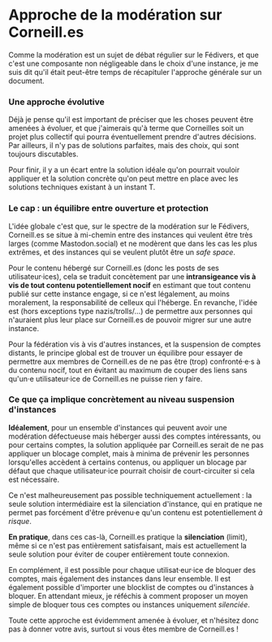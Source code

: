 # Approche de la modération sur Corneill.es

Comme la modération est un sujet de débat régulier sur le Fédivers, et que c'est une composante non négligeable dans le choix d'une instance, je me suis dit qu'il était peut-être temps de récapituler l'approche générale sur un document.

### Une approche évolutive

Déjà je pense qu'il est important de préciser que les choses peuvent être amenées à évoluer, et que j'aimerais qu'à terme que Corneilles soit un projet plus collectif qui pourra éventuellement prendre d'autres décisions. Par ailleurs, il n'y pas de solutions parfaites, mais des choix, qui sont toujours discutables.

Pour finir, il y a un écart entre la solution idéale qu'on pourrait vouloir appliquer et la solution concrète qu'on peut mettre en place avec les solutions techniques existant à un instant T.

### Le cap : un équilibre entre ouverture et protection

L'idée globale c'est que, sur le spectre de la modération sur le Fédivers, Corneill.es se situe à mi-chemin entre des instances qui veulent être très larges (comme Mastodon.social) et ne modèrent que dans les cas les plus extrêmes, et des instances qui se veulent plutôt être un *safe space*.

Pour le contenu hébergé sur Corneill.es (donc les posts de ses utilisateur·ices), cela se traduit concètement par une **intransigeance vis à vis de tout contenu potentiellement nocif** en estimant que tout contenu publié sur cette instance engage, si ce n'est légalement, au moins moralement, la responsabilité de celleux qui l'héberge. En revanche, l'idée est (hors exceptions type nazis/trolls/...) de permettre aux personnes qui n'auraient plus leur place sur Corneill.es de pouvoir migrer sur une autre instance.

Pour la fédération vis à vis d'autres instances, et la suspension de comptes distants, le principe global est de trouver un équilibre pour essayer de permettre aux membres de Corneill.es de ne pas être (trop) confronté·e·s à du contenu nocif, tout en évitant au maximum de couper des liens sans qu'un·e utilisateur·ice de Corneill.es ne puisse rien y faire.

### Ce que ça implique concrètement au niveau suspension d'instances

**Idéalement**, pour un ensemble d'instances qui peuvent avoir une modération défectueuse mais héberger aussi des comptes intéressants, ou pour certains comptes, la solution appliquée par Corneill.es serait de ne pas appliquer un blocage complet, mais à minima de prévenir les personnes lorsqu'elles accèdent à certains contenus, ou appliquer un blocage par défaut que chaque utilisateur·ice pourrait choisir de court-circuiter si cela est nécessaire.

Ce n'est malheureusement pas possible techniquement actuellement : la seule solution intermédiaire est la silenciation d'instance, qui en pratique ne permet pas forcément d'être prévenu·e qu'un contenu est potentiellement *à risque*.

**En pratique**, dans ces cas-là, Corneill.es pratique la **silenciation** (limit), même si ce n'est pas entièrement satisfaisant, mais est actuellement la seule solution pour éviter de couper entièrement toute connexion.

En complément, il est possible pour chaque utilisat·eur·ice de bloquer des comptes, mais également des instances dans leur ensemble. Il est également possible d'importer une blocklist de comptes ou d'instances à bloquer. En attendant mieux, je réféchis à comment proposer un moyen simple de bloquer tous ces comptes ou instances uniquement *silenciée*. 

Toute cette approche est évidemment amenée à évoluer, et n'hésitez donc pas à donner votre avis, surtout si vous êtes membre de Corneill.es !
